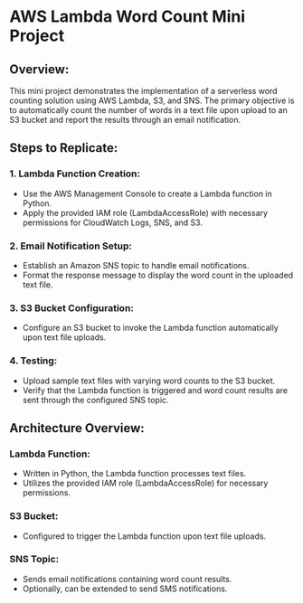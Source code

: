 # AWS Lambda Word Count Mini Project

## Overview:

This mini project demonstrates the implementation of a serverless word counting solution using AWS Lambda, S3, and SNS. The primary objective is to automatically count the number of words in a text file upon upload to an S3 bucket and report the results through an email notification.

## Steps to Replicate:

### 1. Lambda Function Creation:

- Use the AWS Management Console to create a Lambda function in Python.
- Apply the provided IAM role (LambdaAccessRole) with necessary permissions for CloudWatch Logs, SNS, and S3.

### 2. Email Notification Setup:

- Establish an Amazon SNS topic to handle email notifications.
- Format the response message to display the word count in the uploaded text file.

### 3. S3 Bucket Configuration:

- Configure an S3 bucket to invoke the Lambda function automatically upon text file uploads.

### 4. Testing:

- Upload sample text files with varying word counts to the S3 bucket.
- Verify that the Lambda function is triggered and word count results are sent through the configured SNS topic.

## Architecture Overview:

### Lambda Function:

- Written in Python, the Lambda function processes text files.
- Utilizes the provided IAM role (LambdaAccessRole) for necessary permissions.

### S3 Bucket:

- Configured to trigger the Lambda function upon text file uploads.

### SNS Topic:

- Sends email notifications containing word count results.
- Optionally, can be extended to send SMS notifications.
